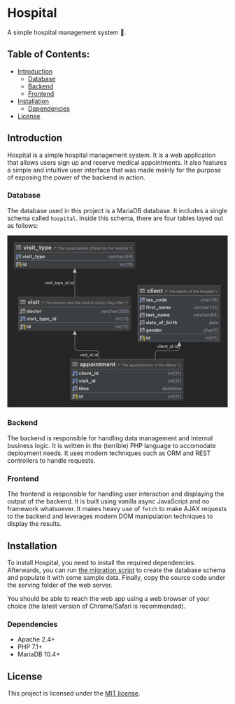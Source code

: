 # Hospital

A simple hospital management system 🏥.

## Table of Contents:

- [Introduction](#introduction)
    - [Database](#database)
    - [Backend](#backend)
    - [Frontend](#frontend)
- [Installation](#installation)
    - [Dependencies](#dependencies)
- [License](#license)

## Introduction

Hospital is a simple hospital management system.
It is a web application that allows users sign up and reserve medical appointments.
It also features a simple and intuitive user interface that was made
mainly for the purpose of exposing the power of the backend in action.

### Database

The database used in this project is a MariaDB database.
It includes a single schema called `hospital`.
Inside this schema, there are four tables layed out as follows:

![UML Representation of the `hospital` schema](internal/sql/migrations/v1.png)

### Backend

The backend is responsible for handling data management and internal business logic.
It is written in the (terrible) PHP language to accomodate deployment needs.
It uses modern techniques such as ORM and REST controllers to handle requests.

### Frontend

The frontend is responsible for handling user interaction and displaying the output
of the backend. It is built using vanilla async JavaScript and no framework whatsoever.
It makes heavy use of `fetch` to make AJAX requests to the backend and leverages
modern DOM manipulation techniques to display the results.

## Installation

To install Hospital, you need to install the required dependencies.
Afterwards, you can run [the migration script](internal/sql/migrations/v1.sql)
to create the database schema and populate it with some sample data.
Finally, copy the source code under the serving folder of the web server.

You should be able to reach the web app using a web browser of your choice
(the latest version of Chrome/Safari is recommended).

### Dependencies

- Apache 2.4+
- PHP 7.1+
- MariaDB 10.4+

## License

This project is licensed under the [MIT license](LICENSE).
